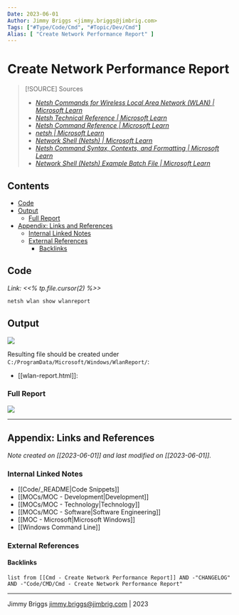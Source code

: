 ```yaml
---
Date: 2023-06-01
Author: Jimmy Briggs <jimmy.briggs@jimbrig.com>
Tags: ["#Type/Code/Cmd", "#Topic/Dev/Cmd"]
Alias: [ "Create Network Performance Report" ]
---
```


# Create Network Performance Report

> [!SOURCE] Sources
> - *[Netsh Commands for Wireless Local Area Network (WLAN) | Microsoft Learn](https://learn.microsoft.com/en-us/previous-versions/windows/it-pro/windows-server-2008-r2-and-2008/dd744889(v=ws.10))*
> - *[Netsh Technical Reference | Microsoft Learn](https://learn.microsoft.com/en-us/previous-versions/windows/it-pro/windows-server-2008-r2-and-2008/cc725935(v=ws.10))*
> - *[Netsh Command Reference | Microsoft Learn](https://learn.microsoft.com/en-us/previous-versions/windows/it-pro/windows-server-2008-R2-and-2008/cc754516(v=ws.10))*
> - *[netsh | Microsoft Learn](https://learn.microsoft.com/en-us/windows-server/administration/windows-commands/netsh)*
> - *[Network Shell (Netsh) | Microsoft Learn](https://learn.microsoft.com/en-us/windows-server/networking/technologies/netsh/netsh)*
> - *[Netsh Command Syntax, Contexts, and Formatting | Microsoft Learn](https://learn.microsoft.com/en-us/windows-server/networking/technologies/netsh/netsh-contexts)*
> - *[Network Shell (Netsh) Example Batch File | Microsoft Learn](https://learn.microsoft.com/en-us/windows-server/networking/technologies/netsh/netsh-wins)*

## Contents

- [Code](#code)
- [Output](#output)
	- [Full Report](#full-report)
- [Appendix: Links and References](#appendix-links-and-references)
	- [Internal Linked Notes](#internal-linked-notes)
	- [External References](#external-references)
		- [Backlinks](#backlinks)


## Code

*Link: <<% tp.file.cursor(2) %>>*

```cmd
netsh wlan show wlanreport
```

## Output

![](https://i.imgur.com/y5rjT7P.png)

Resulting file should be created under `C:/ProgramData/Microsoft/Windows/WlanReport/`:

- [[wlan-report.html]]:

### Full Report

![](https://i.imgur.com/K8OAF3c.jpg)

***

## Appendix: Links and References

*Note created on [[2023-06-01]] and last modified on [[2023-06-01]].*

### Internal Linked Notes

- [[Code/_README|Code Snippets]]
- [[MOCs/MOC - Development|Development]]
- [[MOCs/MOC - Technology|Technology]]
- [[MOCs/MOC - Software|Software Engineering]]
- [[MOC - Microsoft|Microsoft Windows]]
- [[Windows Command Line]]

### External References



#### Backlinks

```dataview
list from [[Cmd - Create Network Performance Report]] AND -"CHANGELOG" AND -"Code/CMD/Cmd - Create Network Performance Report"
```


***

Jimmy Briggs <jimmy.briggs@jimbrig.com> | 2023

